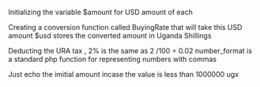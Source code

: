  Initializing the variable $amount for USD amount of each

Creating a conversion function called BuyingRate that will take this USD amount
$usd stores the converted amount in Uganda Shillings

Deducting the URA tax , 2% is the same as 2 /100 = 0.02
 number_format is a standard php function for representing numbers with commas

Just echo the imitial amount incase the value is less than 1000000 ugx